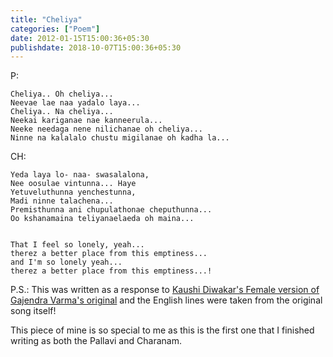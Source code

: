 ```yaml
---
title: "Cheliya"
categories: ["Poem"]
date: 2012-01-15T15:00:36+05:30
publishdate: 2018-10-07T15:00:36+05:30
---
```

P:

    Cheliya.. Oh cheliya...
    Neevae lae naa yadalo laya...
    Cheliya.. Na cheliya...
    Neekai kariganae nae kanneerula...
    Neeke needaga nene nilichanae oh cheliya...
    Ninne na kalalalo chustu migilanae oh kadha la...

CH:

    Yeda laya lo- naa- swasalalona,
    Nee oosulae vintunna... Haye
    Yetuveluthunna yenchestunna,
    Madi ninne talachena...
    Premisthunna ani chupulathonae cheputhunna...
    Oo kshanamaina teliyanaelaeda oh maina...


    That I feel so lonely, yeah...
    therez a better place from this emptiness...
    and I'm so lonely yeah...
    therez a better place from this emptiness...!


P.S.: This was written as a response to [Kaushi Diwakar's Female version of Gajendra Varma's original](https://www.youtube.com/watch?v=FKER4jMSYyQ) and the English lines were taken from the original song itself!

This piece of mine is so special to me as this is the first one that I finished writing as both the Pallavi and Charanam.
